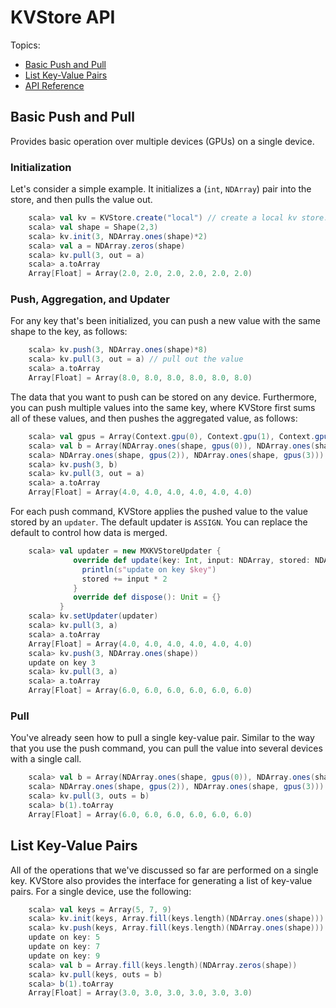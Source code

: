 # KVStore API

Topics:
* [Basic Push and Pull](#basic-push-and-pull)
* [List Key-Value Pairs](#list-key-value-pairs)
* [API Reference](http://mxnet.incubator.apache.org/api/scala/docs/index.html#org.apache.mxnet.KVStore)


## Basic Push and Pull

Provides basic operation over multiple devices (GPUs) on a single device.

### Initialization

Let's consider a simple example. It initializes
a (`int`, `NDArray`) pair into the store, and then pulls the value out.

```scala
    scala> val kv = KVStore.create("local") // create a local kv store.
    scala> val shape = Shape(2,3)
    scala> kv.init(3, NDArray.ones(shape)*2)
    scala> val a = NDArray.zeros(shape)
    scala> kv.pull(3, out = a)
    scala> a.toArray
    Array[Float] = Array(2.0, 2.0, 2.0, 2.0, 2.0, 2.0)
```

### Push, Aggregation, and Updater

For any key that's been initialized, you can push a new value with the same shape to the key, as follows:

```scala
    scala> kv.push(3, NDArray.ones(shape)*8)
    scala> kv.pull(3, out = a) // pull out the value
    scala> a.toArray
    Array[Float] = Array(8.0, 8.0, 8.0, 8.0, 8.0, 8.0)
```

The data that you want to push can be stored on any device. Furthermore, you can push multiple
values into the same key, where KVStore first sums all of these
values, and then pushes the aggregated value, as follows:

```scala
    scala> val gpus = Array(Context.gpu(0), Context.gpu(1), Context.gpu(2), Context.gpu(3))
    scala> val b = Array(NDArray.ones(shape, gpus(0)), NDArray.ones(shape, gpus(1)), \
    scala> NDArray.ones(shape, gpus(2)), NDArray.ones(shape, gpus(3)))
    scala> kv.push(3, b)
    scala> kv.pull(3, out = a)
    scala> a.toArray
    Array[Float] = Array(4.0, 4.0, 4.0, 4.0, 4.0, 4.0)
```

For each push command, KVStore applies the pushed value to the value stored by an
`updater`. The default updater is `ASSIGN`. You can replace the default to
control how data is merged.

```scala
    scala> val updater = new MXKVStoreUpdater {
              override def update(key: Int, input: NDArray, stored: NDArray): Unit = {
                println(s"update on key $key")
                stored += input * 2
              }
              override def dispose(): Unit = {}
           }
    scala> kv.setUpdater(updater)
    scala> kv.pull(3, a)
    scala> a.toArray
    Array[Float] = Array(4.0, 4.0, 4.0, 4.0, 4.0, 4.0)
    scala> kv.push(3, NDArray.ones(shape))
    update on key 3
    scala> kv.pull(3, a)
    scala> a.toArray
    Array[Float] = Array(6.0, 6.0, 6.0, 6.0, 6.0, 6.0)
```

### Pull

You've already seen how to pull a single key-value pair. Similar to the way that you use the push command, you can
pull the value into several devices with a single call.

```scala
    scala> val b = Array(NDArray.ones(shape, gpus(0)), NDArray.ones(shape, gpus(1)),\
    scala> NDArray.ones(shape, gpus(2)), NDArray.ones(shape, gpus(3)))
    scala> kv.pull(3, outs = b)
    scala> b(1).toArray
    Array[Float] = Array(6.0, 6.0, 6.0, 6.0, 6.0, 6.0)
```

## List Key-Value Pairs

All of the operations that we've discussed so far are performed on a single key. KVStore also provides
the interface for generating a list of key-value pairs. For a single device, use the following:

```scala
    scala> val keys = Array(5, 7, 9)
    scala> kv.init(keys, Array.fill(keys.length)(NDArray.ones(shape)))
    scala> kv.push(keys, Array.fill(keys.length)(NDArray.ones(shape)))
    update on key: 5
    update on key: 7
    update on key: 9
    scala> val b = Array.fill(keys.length)(NDArray.zeros(shape))
    scala> kv.pull(keys, outs = b)
    scala> b(1).toArray
    Array[Float] = Array(3.0, 3.0, 3.0, 3.0, 3.0, 3.0)
```

